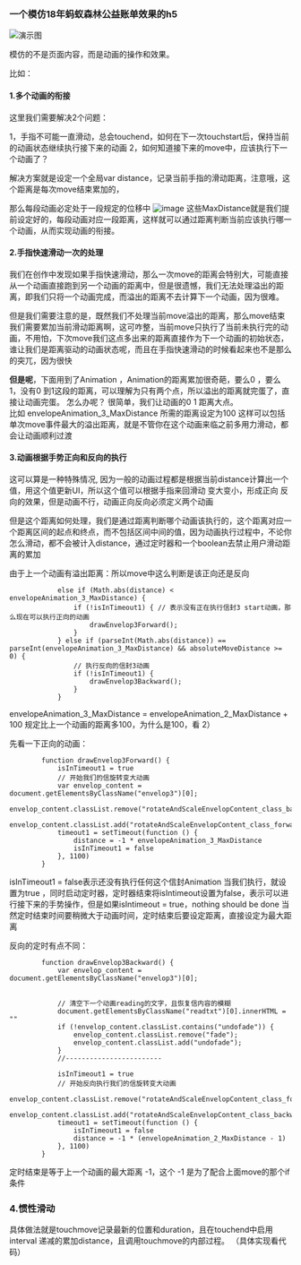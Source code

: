 ### 一个模仿18年蚂蚁森林公益账单效果的h5
![演示图](https://note.youdao.com/yws/api/personal/file/1F8BF048096C4669BA1C768BB16966A0?method=download&shareKey=f7b2c4bdb6af151d86ca585662df041d)

模仿的不是页面内容，而是动画的操作和效果。

比如：
#### 1.多个动画的衔接
这里我们需要解决2个问题：

1，手指不可能一直滑动，总会touchend，如何在下一次touchstart后，保持当前的动画状态继续执行接下来的动画
2，如何知道接下来的move中，应该执行下一个动画了？

解决方案就是设定一个全局var distance，记录当前手指的滑动距离，注意哦，这个距离是每次move结束累加的，

那么每段动画必定处于一段规定的位移中
![image](https://note.youdao.com/yws/api/personal/file/CA578BA5EE144D2ABAA2FB978511E929?method=download&shareKey=8979893779293c605b5ee3630492c66d)
这些MaxDistance就是我们提前设定好的，每段动画对应一段距离，这样就可以通过距离判断当前应该执行哪一个动画，从而实现动画的衔接。


#### 2.手指快速滑动一次的处理
我们在创作中发现如果手指快速滑动，那么一次move的距离会特别大，可能直接从一个动画直接跑到另一个动画的距离中，但是很遗憾，我们无法处理溢出的距离，即我们只将一个动画完成，而溢出的距离不去计算下一个动画，因为很难。

但是我们需要注意的是，既然我们不处理当前move溢出的距离，那么move结束我们需要累加当前滑动距离啊，这可咋整，当前move只执行了当前未执行完的动画，不用怕，下次move我们这点多出来的距离直接作为下一个动画的初始状态，谁让我们是距离驱动的动画状态呢，而且在手指快速滑动的时候看起来也不是那么的突兀，因为很快


**但是呢**，下面用到了Animation ，Animation的距离累加很奇葩，要么0 ，要么1，没有0 到1这段的距离，可以理解为只有两个点，所以溢出的距离就完蛋了，直接让动画完蛋。
怎么办呢？   很简单，我们让动画的0 1 距离大点。  
比如
envelopeAnimation_3_MaxDistance  所需的距离设定为100
这样可以包括单次move事件最大的溢出距离，就是不管你在这个动画来临之前多用力滑动，都会让动画顺利过渡


#### 3.动画根据手势正向和反向的执行
这可以算是一种特殊情况, 因为一般的动画过程都是根据当前distance计算出一个值，用这个值更新UI，所以这个值可以根据手指来回滑动 变大变小，形成正向 反向的效果，但是动画不行，动画正向反向必须定义两个动画

但是这个距离如何处理，我们是通过距离判断哪个动画该执行的，这个距离对应一个距离区间的起点和终点，而不包括区间中间的值，因为动画执行过程中，不论你怎么滑动，都不会被计入distance，通过定时器和一个boolean去禁止用户滑动距离的累加

由于上一个动画有溢出距离：所以move中这么判断是该正向还是反向

```
            else if (Math.abs(distance) < envelopeAnimation_3_MaxDistance) {
                if (!isInTimeout1) { // 表示没有正在执行信封3 start动画，那么现在可以执行正向的动画
                    drawEnvelop3Forward();
                }
            } else if (parseInt(Math.abs(distance)) == parseInt(envelopeAnimation_3_MaxDistance) && absoluteMoveDistance >= 0) {
                // 执行反向的信封3动画
                if (!isInTimeout1) {
                    drawEnvelop3Backward();
                }
            }
```
envelopeAnimation_3_MaxDistance = envelopeAnimation_2_MaxDistance + 100
规定比上一个动画的距离多100，为什么是100，看 2）  

先看一下正向的动画：

```
        function drawEnvelop3Forward() {
            isInTimeout1 = true
            // 开始我们的信旋转变大动画
            var envelop_content = document.getElementsByClassName("envelop3")[0];
            envelop_content.classList.remove("rotateAndScaleEnvelopContent_class_backward");
            envelop_content.classList.add("rotateAndScaleEnvelopContent_class_forward");
            timeout1 = setTimeout(function () {
                distance = -1 * envelopeAnimation_3_MaxDistance
                isInTimeout1 = false
            }, 1100)
        }
```
isInTimeout1 = false表示还没有执行任何这个信封Animation
当我们执行，就设置为true ，同时启动定时器，定时器结束将isIntimeout设置为false，表示可以进行接下来的手势操作，但是如果isIntimeout = true，nothing should be done
当然定时结束时间要稍微大于动画时间，定时结束后要设定距离，直接设定为最大距离

反向的定时有点不同：

```
        function drawEnvelop3Backward() {
            var envelop_content = document.getElementsByClassName("envelop3")[0];


            // 清空下一个动画reading的文字，且恢复信内容的模糊
            document.getElementsByClassName("readtxt")[0].innerHTML = ""
            if (!envelop_content.classList.contains("undofade")) {
                envelop_content.classList.remove("fade");
                envelop_content.classList.add("undofade");
            }
            //------------------------

            isInTimeout1 = true
            // 开始反向执行我们的信旋转变大动画
            envelop_content.classList.remove("rotateAndScaleEnvelopContent_class_forward");
            envelop_content.classList.add("rotateAndScaleEnvelopContent_class_backward");
            timeout1 = setTimeout(function () {
                isInTimeout1 = false
                distance = -1 * (envelopeAnimation_2_MaxDistance - 1)
            }, 1100)
        }
```
定时结束是等于上一个动画的最大距离 -1，这个 -1 是为了配合上面move的那个if条件


### 4.惯性滑动
具体做法就是touchmove记录最新的位置和duration，且在touchend中启用interval 递减的累加distance，且调用touchmove的内部过程。
（具体实现看代码）
